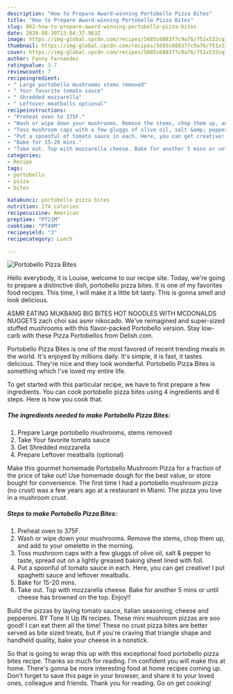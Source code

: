 ```yaml
---
description: "How to Prepare Award-winning Portobello Pizza Bites"
title: "How to Prepare Award-winning Portobello Pizza Bites"
slug: 862-how-to-prepare-award-winning-portobello-pizza-bites
date: 2020-08-30T13:04:37.963Z
image: https://img-global.cpcdn.com/recipes/5685c688377c9a76/751x532cq70/portobello-pizza-bites-recipe-main-photo.jpg
thumbnail: https://img-global.cpcdn.com/recipes/5685c688377c9a76/751x532cq70/portobello-pizza-bites-recipe-main-photo.jpg
cover: https://img-global.cpcdn.com/recipes/5685c688377c9a76/751x532cq70/portobello-pizza-bites-recipe-main-photo.jpg
author: Fanny Fernandez
ratingvalue: 3.7
reviewcount: 7
recipeingredient:
- " Large portobello mushrooms stems removed"
- " Your favorite tomato sauce"
- " Shredded mozzarella"
- " Leftover meatballs optional"
recipeinstructions:
- "Preheat oven to 375F."
- "Wash or wipe down your mushrooms. Remove the stems, chop them up, and add to your omelette in the morning."
- "Toss mushroom caps with a few gluggs of olive oil, salt &amp; pepper to taste, spread out on a lightly greased baking sheet lined with foil."
- "Put a spoonful of tomato sauce in each. Here, you can get creative! I put spaghetti sauce and leftover meatballs."
- "Bake for 15-20 mins."
- "Take out. Top with mozzarella cheese. Bake for another 5 mins or until cheese has browned on the top. Enjoy!!"
categories:
- Recipe
tags:
- portobello
- pizza
- bites

katakunci: portobello pizza bites 
nutrition: 174 calories
recipecuisine: American
preptime: "PT21M"
cooktime: "PT40M"
recipeyield: "3"
recipecategory: Lunch

---
```



![Portobello Pizza Bites](https://img-global.cpcdn.com/recipes/5685c688377c9a76/751x532cq70/portobello-pizza-bites-recipe-main-photo.jpg)

Hello everybody, it is Louise, welcome to our recipe site. Today, we're going to prepare a distinctive dish, portobello pizza bites. It is one of my favorites food recipes. This time, I will make it a little bit tasty. This is gonna smell and look delicious.

ASMR EATING MUKBANG BIG BITES HOT NOODLES WITH MCDONALDS NUGGETS zach choi sas asmr nikocado. We&#39;ve reimagined and super-sized stuffed mushrooms with this flavor-packed Portobello version. Stay low-carb with these Pizza Portobellos from Delish.com.

Portobello Pizza Bites is one of the most favored of recent trending meals in the world. It's enjoyed by millions daily. It's simple, it is fast, it tastes delicious. They're nice and they look wonderful. Portobello Pizza Bites is something which I've loved my entire life.


To get started with this particular recipe, we have to first prepare a few ingredients. You can cook portobello pizza bites using 4 ingredients and 6 steps. Here is how you cook that.

<!--inarticleads1-->

##### The ingredients needed to make Portobello Pizza Bites:

1. Prepare  Large portobello mushrooms, stems removed
1. Take  Your favorite tomato sauce
1. Get  Shredded mozzarella
1. Prepare  Leftover meatballs (optional)


Make this gourmet homemade Portobello Mushroom Pizza for a fraction of the price of take out! Use homemade dough for the best value, or store bought for convenience. The first time I had a portobello mushroom pizza (no crust) was a few years ago at a restaurant in Miami. The pizza you love in a mushroom crust. 

<!--inarticleads2-->

##### Steps to make Portobello Pizza Bites:

1. Preheat oven to 375F.
1. Wash or wipe down your mushrooms. Remove the stems, chop them up, and add to your omelette in the morning.
1. Toss mushroom caps with a few gluggs of olive oil, salt &amp; pepper to taste, spread out on a lightly greased baking sheet lined with foil.
1. Put a spoonful of tomato sauce in each. Here, you can get creative! I put spaghetti sauce and leftover meatballs.
1. Bake for 15-20 mins.
1. Take out. Top with mozzarella cheese. Bake for another 5 mins or until cheese has browned on the top. Enjoy!!


Build the pizzas by laying tomato sauce, italian seasoning, cheese and pepperoni. BY Tone It Up IN recipes. These mini mushroom pizzas are soo good! I can eat them all the time! These no crust pizza bites are better served as bite sized treats, but if you&#39;re craving that triangle shape and handheld quality, bake your cheese in a nonstick. 

So that is going to wrap this up with this exceptional food portobello pizza bites recipe. Thanks so much for reading. I'm confident you will make this at home. There's gonna be more interesting food at home recipes coming up. Don't forget to save this page in your browser, and share it to your loved ones, colleague and friends. Thank you for reading. Go on get cooking!
